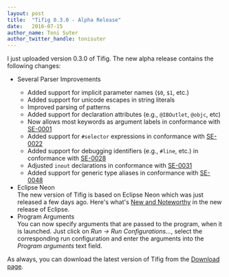 ```yaml
---
layout: post
title:  "Tifig 0.3.0 - Alpha Release"
date:   2016-07-15
author_name: Toni Suter
author_twitter_handle: tonisuter
---
```

I just uploaded version 0.3.0 of Tifig. The new alpha release contains the following changes:

<ul class="release-notes">
  <li>
    <div class="release-note-title">Several Parser Improvements</div>
    <div class="release-note-body">
      <ul>
        <li>Added support for implicit parameter names (<code>$0</code>, <code>$1</code>, etc.)</li>
        <li>Added support for unicode escapes in string literals</li>
        <li>Improved parsing of patterns</li>
        <li>Added support for declaration attributes (e.g., <code>@IBOutlet</code>, <code>@objc</code>, etc)</li>
        <li>Now allows most keywords as argument labels in conformance with <a href="https://github.com/apple/swift-evolution/blob/master/proposals/0001-keywords-as-argument-labels.md">SE-0001</a></li>
        <li>Added support for <code>#selector</code> expressions in conformance with <a href="https://github.com/apple/swift-evolution/blob/master/proposals/0022-objc-selectors.md">SE-0022</a></li>
        <li>Added support for debugging identifiers (e.g., <code>#line</code>, etc.) in conformance with <a href="https://github.com/apple/swift-evolution/blob/master/proposals/0028-modernizing-debug-identifiers.md">SE-0028</a></li>
        <li>Adjusted <code>inout</code> declarations in conformance with <a href="https://github.com/apple/swift-evolution/blob/master/proposals/0031-adjusting-inout-declarations.md">SE-0031</a></li>
        <li>Added support for generic type aliases in conformance with <a href="https://github.com/apple/swift-evolution/blob/master/proposals/0048-generic-typealias.md">SE-0048</a></li>
      </ul>
    </div>
  </li>
  <li>
    <div class="release-note-title">Eclipse Neon</div>
    <div class="release-note-body">
    The new version of Tifig is based on Eclipse Neon which was just released a few days ago. Here's what's <a href="https://www.eclipse.org/eclipse/news/4.6/">New and Noteworthy</a>
    in the new release of Eclipse.
    </div>
  </li>
  <li>
    <div class="release-note-title">Program Arguments</div>
    <div class="release-note-body">
    You can now specify arguments that are passed to the program, when it is launched. Just click on <i>Run &rarr; Run Configurations...</i>, select the corresponding run configuration and
    enter the arguments into the <i>Program arguments</i> text field.
    </div>
  </li>
</ul>

As always, you can download the latest version of Tifig from the [Download page](/download/).
